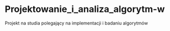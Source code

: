 # Projektowanie_i_analiza_algorytm-w
Projekt na studia polegający na implementacji i badaniu algorytmów
